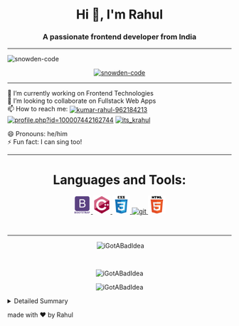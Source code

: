 <h1 align="center">Hi 👋, I'm Rahul</h1>
<h3 align="center">A passionate frontend developer from India</h3>

<hr/>
<p align="left"> <img src="https://komarev.com/ghpvc/?username=snowden-code&label=Profile%20views&color=0e75b6&style=flat" alt="snowden-code" /> </p>

<!-- <img align="center" src="Screenshot (11).png"> -->



<p align="center"> <a href="https://github.com/ryo-ma/github-profile-trophy"><img src="https://github-profile-trophy.vercel.app/?username=snowden-code" alt="snowden-code" /></a> </p>

<hr/>
 🔭 I’m currently working on Frontend Technologies <br/>
 👯 I’m looking to collaborate on Fullstack Web Apps <br/>
 📫 How to reach me: <a href="https://linkedin.com/in/kumar-rahul-962184213" target="blank"><img align="center" src="https://raw.githubusercontent.com/rahuldkjain/github-profile-readme-generator/master/src/images/icons/Social/linked-in-alt.svg" alt="kumar-rahul-962184213" height="30" width="40" /></a>
<a href="https://fb.com/profile.php?id=100007442162744" target="blank"><img align="center" src="https://raw.githubusercontent.com/rahuldkjain/github-profile-readme-generator/master/src/images/icons/Social/facebook.svg" alt="profile.php?id=100007442162744" height="30" width="40" /></a>
<a href="https://instagram.com/its_krahul" target="blank"><img align="center" src="https://raw.githubusercontent.com/rahuldkjain/github-profile-readme-generator/master/src/images/icons/Social/instagram.svg" alt="its_krahul" height="30" width="40" /></a>
<br/>

 😄 Pronouns: he/him <br/>
 ⚡ Fun fact: I can sing too!
<br />


<hr/>

<h1 align="center">Languages and Tools:</h1>
<p align="center"> <a href="https://getbootstrap.com" target="_blank"> <img src="https://raw.githubusercontent.com/devicons/devicon/master/icons/bootstrap/bootstrap-plain-wordmark.svg" alt="bootstrap" width="40" height="40"/> </a> <a href="https://www.w3schools.com/cpp/" target="_blank"> <img src="https://raw.githubusercontent.com/devicons/devicon/master/icons/cplusplus/cplusplus-original.svg" alt="cplusplus" width="40" height="40"/> </a> <a href="https://www.w3schools.com/css/" target="_blank"> <img src="https://raw.githubusercontent.com/devicons/devicon/master/icons/css3/css3-original-wordmark.svg" alt="css3" width="40" height="40"/> </a> <a href="https://git-scm.com/" target="_blank"> <img src="https://www.vectorlogo.zone/logos/git-scm/git-scm-icon.svg" alt="git" width="40" height="40"/> </a> <a href="https://www.w3.org/html/" target="_blank"> <img src="https://raw.githubusercontent.com/devicons/devicon/master/icons/html5/html5-original-wordmark.svg" alt="html5" width="40" height="40"/> </a> </p>
<br />

<hr/>
<p align="center">&nbsp;<img  src="https://github-readme-stats.vercel.app/api?username=iGotABadIdea&show_icons=true&locale=en" alt="iGotABadIdea" /></p>
<br />

<p align="center"><img src="https://github-readme-stats.vercel.app/api/top-langs?username=iGotABadIdea&show_icons=true&locale=en&layout=compact" alt="iGotABadIdea" /></p>

<p align="center"><img src="https://github-readme-streak-stats.herokuapp.com/?user=iGotABadIdea&" alt="iGotABadIdea" /></p>


<details>
<summary>Detailed Summary</summary>
<br>
<hr/>
    
![Metrics](https://metrics.lecoq.io/Snowden-code?template=classic&activity=1&followup=1&languages=1&lines=1&people=1&activity.limit=5&activity.days=14&activity.filter=all&activity.visibility=all&activity.timestamps=false&languages.colors=github&languages.threshold=0%25&people.limit=28&people.size=28&people.types=followers%2C%20following&people.identicons=false&people.shuffle=false&config.timezone=Asia%2FCalcutta&config.twemoji=true)
    
</details>

 
made with ❤️ by Rahul
